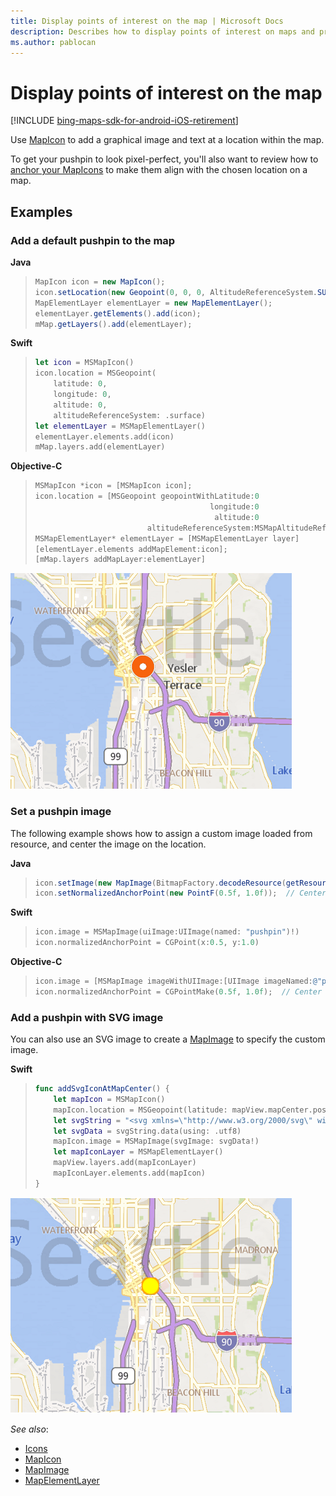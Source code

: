 ```yaml
---
title: Display points of interest on the map | Microsoft Docs
description: Describes how to display points of interest on maps and provides examples of adding pushpins to maps and images.
ms.author: pablocan
---
```


# Display points of interest on the map

[!INCLUDE [bing-maps-sdk-for-android-iOS-retirement](../../includes/bing-maps-sdk-for-android-iOS-retirement.md)]

Use [MapIcon](../map-control-api/MapIcon-class.md) to add a graphical image and text at a
location within the map.

To get your pushpin to look pixel-perfect, you'll also want to review how to [anchor your MapIcons](anchoring-mapIcons.md) to make them
align with the chosen location on a map.

## Examples

### Add a default pushpin to the map

**Java**

>```Java
> MapIcon icon = new MapIcon();
> icon.setLocation(new Geopoint(0, 0, 0, AltitudeReferenceSystem.SURFACE));
> MapElementLayer elementLayer = new MapElementLayer();
> elementLayer.getElements().add(icon);
> mMap.getLayers().add(elementLayer);
>```

**Swift**

>```swift
> let icon = MSMapIcon()
> icon.location = MSGeopoint(
>     latitude: 0,
>     longitude: 0,
>     altitude: 0,
>     altitudeReferenceSystem: .surface)
> let elementLayer = MSMapElementLayer()
> elementLayer.elements.add(icon)
> mMap.layers.add(elementLayer)
>```

**Objective-C**

>```objectivec
> MSMapIcon *icon = [MSMapIcon icon];
> icon.location = [MSGeopoint geopointWithLatitude:0
>                                        longitude:0
>                                         altitude:0
>                          altitudeReferenceSystem:MSMapAltitudeReferenceSystemSurface];
> MSMapElementLayer* elementLayer = [MSMapElementLayer layer]
> [elementLayer.elements addMapElement:icon];
> [mMap.layers addMapLayer:elementLayer]
>```

![Default icon](media/icons-default.png)

### Set a pushpin image

The following example shows how to assign a custom image loaded from resource, and center the image on the location.

**Java**

>```Java
> icon.setImage(new MapImage(BitmapFactory.decodeResource(getResources(), imageIndex)));
> icon.setNormalizedAnchorPoint(new PointF(0.5f, 1.0f));  // Center against the bottom of the image
>```

**Swift**

>```swift
> icon.image = MSMapImage(uiImage:UIImage(named: "pushpin")!)
> icon.normalizedAnchorPoint = CGPoint(x:0.5, y:1.0)
>```

**Objective-C**

>```objectivec
> icon.image = [MSMapImage imageWithUIImage:[UIImage imageNamed:@"pushpin"]];
> icon.normalizedAnchorPoint = CGPointMake(0.5f, 1.0f);  // Center against the bottom of the image
>```

### Add a pushpin with SVG image

You can also use an SVG image to create a [MapImage](../map-control-api/MapImage-class.md) to specify the custom image.

**Swift**

>```swift
> func addSvgIconAtMapCenter() {
>     let mapIcon = MSMapIcon()
>     mapIcon.location = MSGeopoint(latitude: mapView.mapCenter.position.latitude, longitude: mapView.mapCenter.position.longitude)
>     let svgString = "<svg xmlns=\"http://www.w3.org/2000/svg\" width=\"50\" height=\"50\"><circle cx=\"25\" cy=\"25\" r=\"20\" stroke=\"orange\" stroke-width=\"4\" fill=\"yellow\" /></svg>"
>     let svgData = svgString.data(using: .utf8)
>     mapIcon.image = MSMapImage(svgImage: svgData!)
>     let mapIconLayer = MSMapElementLayer()
>     mapView.layers.add(mapIconLayer)
>     mapIconLayer.elements.add(mapIcon)
> }
>```

![SVG Icon](media/icons-svg.png)

_See also_:
* [Icons](map-icons.md)
* [MapIcon](../map-control-api/MapIcon-class.md)
* [MapImage](../map-control-api/MapImage-class.md)
* [MapElementLayer](../map-control-api/MapElementLayer-class.md)
